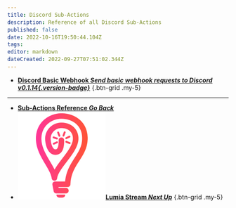 ```yaml
---
title: Discord Sub-Actions
description: Reference of all Discord Sub-Actions
published: false
date: 2022-10-16T19:50:44.104Z
tags: 
editor: markdown
dateCreated: 2022-09-27T07:51:02.344Z
---
```


- [<i class="mdi mdi-format-text text--discord"></i>**Discord Basic Webhook *Send basic webhook requests to Discord *v0.1.14*{.version-badge}***](/en/Sub-Actions/Discord/Discord-Basic-Webhook)
{.btn-grid .my-5}

---

- [<i class="mdi mdi-chevron-left"></i>**Sub-Actions Reference *Go Back***](/en/Sub-Actions)
- [<img src="/logos/lumia_stream.png"/>**Lumia Stream *Next Up***](/en/Sub-Actions/Lumia-Stream)
{.btn-grid .my-5}